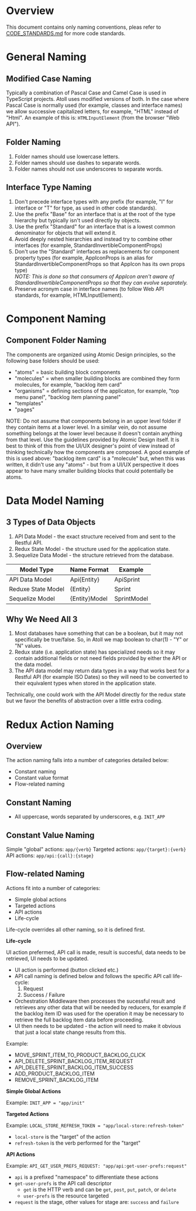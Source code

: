 Overview
========

This document contains only naming conventions, pleas refer to
[CODE_STANDARDS.md](CODE_STANDARDS.md) for more code standards.

General Naming
==============

Modified Case Naming
--------------------

Typically a combination of Pascal Case and Camel Case is used in
TypeScript projects.  Atoll uses modified versions of both.  In
the case where Pascal Case is normally used (for example, classes
and interface names) we allow successive capitalized letters, for
example, "HTML" instead of "Html".  An example of this is:
`HTMLInputElement` (from the browser "Web API").

Folder Naming
-------------

1. Folder names should use lowercase letters.
2. Folder names should use dashes to separate words.
3. Folder names should not use underscores to separate words.

Interface Type Naming
---------------------

1. Don't precede interface types with any prefix
   (for example, "I" for interface or "T" for type, as used in other code standards).
2. Use the prefix "Base" for an interface that is at the root of the type hierarchy but typically isn't used directly by objects.
3. Use the prefix "Standard" for an interface that is a lowest common denominator for objects that will extend it. 
4. Avoid deeply nested hierarchies and instead try to combine other interfaces
   (for example, StandardInvertibleComponentProps)
5. Don't use the "Standard" interfaces as replacements for component property types
   (for example, AppIconProps is an alias for StandardInvertibleComponentProps so that AppIcon has its own props type)  
   _NOTE: This is done so that consumers of AppIcon aren't aware of StandardInvertibleComponentProps so that they can
     evolve separately._
6. Preserve acronym case in interface names (to follow Web API standards, for example, HTMLInputElement).


Component Naming
================

Component Folder Naming
-----------------------

The components are organized using Atomic Design principles, so the following base folders should be used:
- "atoms" = basic building block components
- "molecules" = when smaller building blocks are combined they form molecules, for example, "backlog item card"
- "organisms" = defining sections of the applicaton, for example, "top menu panel", "backlog item planning panel"
- "templates"
- "pages"

NOTE: Do not assume that components belong in an upper level folder if they contain items at a lower level.  In a similar vein,
  do not assume something belongs at the lower level because it doesn't contain anything from that level.  Use the guidelines
  provided by Atomic Design itself.  It is best to think of this from the UI/UX designer's point of view instead of thinking
  technically how the components are composed.  A good example of this is used above: "backlog item card" is a "molecule" but, when
  this was written, it didn't use any "atoms" - but from a UI/UX perspective it does appear to have many smaller building blocks
  that could potentially be atoms.


Data Model Naming
=================

3 Types of Data Objects
-----------------------

1. API Data Model - the exact structure received from and sent to the Restful API.
2. Redux State Model - the structure used for the application state.
3. Sequelize Data Model - the structure retrieved from the database.

| Model Type         | Name Format   | Example     |
|--------------------|---------------|-------------|
| API Data Model     | Api{Entity}   | ApiSprint   |
| Reduxe State Model | {Entity}      | Sprint      |
| Sequelize Model    | {Entity}Model | SprintModel |

Why We Need All 3
-----------------

1. Most databases have something that can be a boolean, but it may not specifically be true/false.  So, in Atoll we map boolean to
   char(1) - "Y" or "N" values.
2. Redux state (i.e. application state) has specialized needs so it may contain additional fields or not need fields provided by
   either the API or the data model.
3. The API data model may return data types in a way that works best for a Restful API (for example ISO Dates) so they will need to
   be converted to their equivalent types when stored in the application state.

Technically, one could work with the API Model directly for the redux state but we favor the benefits of abstraction over a little
extra coding.

Redux Action Naming
===================

Overview
--------

The action naming falls into a number of categories detailed below:
* Constant naming
* Constant value format
* Flow-related naming

Constant Naming
---------------

* All uppercase, words separated by underscores, e.g. `INIT_APP`

Constant Value Naming
---------------------

Simple "global" actions: `app/{verb}`
Targeted actions: `app/{target}:{verb}`
API actions: `app/api:{call}:{stage}`

Flow-related Naming
-------------------

Actions fit into a number of categories:
* Simple global actions
* Targeted actions
* API actions
* Life-cycle

Life-cycle overrides all other naming, so it is defined first.

**Life-cycle**

UI action prefermed, API call is made, result is succesful, data needs to be retrieved,
UI needs to be updated.

* UI action is performed (button clicked etc.)
* API call naming is defined below and follows the specific API call life-cycle:
  1) Request
  2) Success / Failure
* Orchestration Middleware then processes the sucessful result and retrieves any other
  data that will be needed by reducers, for example if the backlog item ID was used for
  the operation it may be necessary to retrieve the full backlog item data before
  proceeding.
* UI then needs to be updated - the action will need to make it obvious that just a
  local state change results from this.

Example:
* MOVE_SPRINT_ITEM_TO_PRODUCT_BACKLOG_CLICK
* API_DELETE_SPRINT_BACKLOG_ITEM_REQUEST
* API_DELETE_SPRINT_BACKLOG_ITEM_SUCCESS
* ADD_PRODUCT_BACKLOG_ITEM
* REMOVE_SPRINT_BACKLOG_ITEM

**Simple Global Actions**

Example: `INIT_APP = "app/init"`

**Targeted Actions**

Example: `LOCAL_STORE_REFRESH_TOKEN = "app/local-store:refresh-token"`

* `local-store` is the "target" of the action
* `refresh-token` is the verb performed for the "target"

**API Actions**

Example: `API_GET_USER_PREFS_REQUEST: "app/api:get-user-prefs:request"`

* `api` is a prefixed "namespace" to differentiate these actions
* `get-user-prefs` is the API call descriptor
  - `get` is the HTTP verb and can be `get`, `post`, `put`,
    `patch`, or `delete`
  - `user-prefs` is the resource targeted
* `request` is the stage, other values for stage are:
  `success` and `failure`